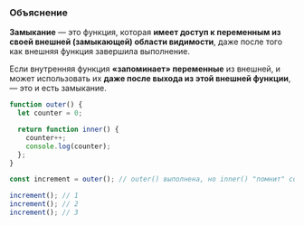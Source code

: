 
### Объяснение
**Замыкание** — это функция, которая **имеет доступ к переменным из своей внешней (замыкающей) области видимости**, даже после того как внешняя функция завершила выполнение.

Если внутренняя функция **«запоминает» переменные** из внешней, и может использовать их **даже после выхода из этой внешней функции**, — это и есть замыкание.

```js
function outer() {
  let counter = 0;

  return function inner() {
    counter++;
    console.log(counter);
  };
}

const increment = outer(); // outer() выполнена, но inner() "помнит" counter

increment(); // 1
increment(); // 2
increment(); // 3

```

